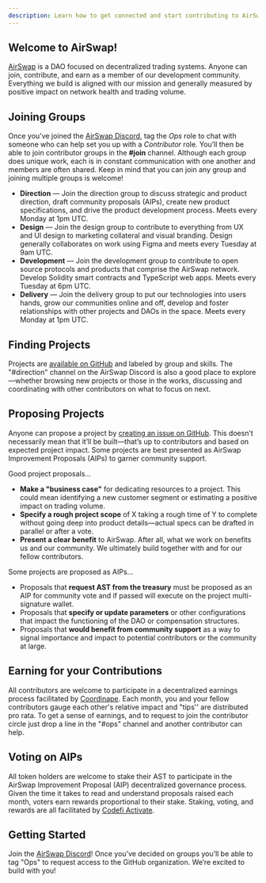 ```yaml
---
description: Learn how to get connected and start contributing to AirSwap
---
```


## Welcome to AirSwap!

[AirSwap](https://about.airswap.io/) is a DAO focused on decentralized trading systems. Anyone can join, contribute, and earn as a member of our development community. Everything we build is aligned with our mission and generally measured by positive impact on network health and trading volume.

## Joining Groups

Once you’ve joined the [AirSwap Discord](https://chat.airswap.io/), tag the _Ops_ role to chat with someone who can help set you up with a _Contributor_ role. You’ll then be able to join contributor groups in the **#join** channel. Although each group does unique work, each is in constant communication with one another and members are often shared. Keep in mind that you can join any group and joining multiple groups is welcome!

- **Direction** — Join the direction group to discuss strategic and product direction, draft community proposals (AIPs), create new product specifications, and drive the product development process. Meets every Monday at 1pm UTC.
- **Design** — Join the design group to contribute to everything from UX and UI design to marketing collateral and visual branding. Design generally collaborates on work using Figma and meets every Tuesday at 9am UTC.
- **Development** — Join the development group to contribute to open source protocols and products that comprise the AirSwap network. Develop Solidity smart contracts and TypeScript web apps. Meets every Tuesday at 6pm UTC.
- **Delivery** — Join the delivery group to put our technologies into users hands, grow our communities online and off, develop and foster relationships with other projects and DAOs in the space. Meets every Monday at 1pm UTC.

## Finding Projects

Projects are [available on GitHub](https://github.com/orgs/airswap/projects/7) and labeled by group and skills. The "#direction" channel on the AirSwap Discord is also a good place to explore—whether browsing new projects or those in the works, discussing and coordinating with other contributors on what to focus on next.

## Proposing Projects

Anyone can propose a project by [creating an issue on GitHub](https://github.com/airswap/airswap-projects/issues). This doesn’t necessarily mean that it’ll be built—that’s up to contributors and based on expected project impact. Some projects are best presented as AirSwap Improvement Proposals (AIPs) to garner community support.

Good project proposals…

- **Make a "business case"** for dedicating resources to a project. This could mean identifying a new customer segment or estimating a positive impact on trading volume.
- **Specify a rough project scope** of X taking a rough time of Y to complete without going deep into product details—actual specs can be drafted in parallel or after a vote.
- **Present a clear benefit** to AirSwap. After all, what we work on benefits us and our community. We ultimately build together with and for our fellow contributors.

Some projects are proposed as AIPs…

- Proposals that **request AST from the treasury** must be proposed as an AIP for community vote and if passed will execute on the project multi-signature wallet.
- Proposals that **specify or update parameters** or other configurations that impact the functioning of the DAO or compensation structures.
- Proposals that **would benefit from community support** as a way to signal importance and impact to potential contributors or the community at large.

## Earning for your Contributions

All contributors are welcome to participate in a decentralized earnings process facilitated by [Coordinape](https://coordinape.com/). Each month, you and your fellow contributors gauge each other's relative impact and "tips'' are distributed pro rata. To get a sense of earnings, and to request to join the contributor circle just drop a line in the "#ops" channel and another contributor can help.

## Voting on AIPs

All token holders are welcome to stake their AST to participate in the AirSwap Improvement Proposal (AIP) decentralized governance process. Given the time it takes to read and understand proposals raised each month, voters earn rewards proportional to their stake. Staking, voting, and rewards are all facilitated by [Codefi Activate](https://activate.codefi.network/staking/airswap/governance).

## Getting Started

Join the [AirSwap Discord](https://chat.airswap.io/)! Once you’ve decided on groups you’ll be able to tag "Ops" to request access to the GitHub organization. We’re excited to build with you!
